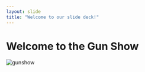 ```yaml
---
layout: slide
title: "Welcome to our slide deck!"
---
```


# Welcome to the Gun Show

![gunshow](https://media4.giphy.com/media/ay7Wlm821yvOjpWjHx/giphy.gif?cid=ecf05e475mdf26m15obr1bp5ozr1b7jfbi21vyb72xbuvasd&rid=giphy.gif&ct=g)
